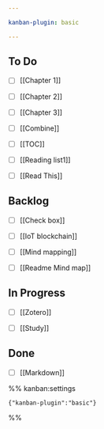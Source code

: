 ```yaml
---

kanban-plugin: basic

---
```


## To Do

- [ ] [[Chapter 1]]
- [ ] [[Chapter 2]]
- [ ] [[Chapter 3]]
- [ ] [[Combine]]
- [ ] [[TOC]]
- [ ] [[Reading list1]]
- [ ] [[Read This]]


## Backlog

- [ ] [[Check box]]
- [ ] [[IoT blockchain]]
- [ ] [[Mind mapping]]
- [ ] [[Readme Mind map]]


## In Progress

- [ ] [[Zotero]]
- [ ] [[Study]]


## Done

- [ ] [[Markdown]]




%% kanban:settings
```
{"kanban-plugin":"basic"}
```
%%